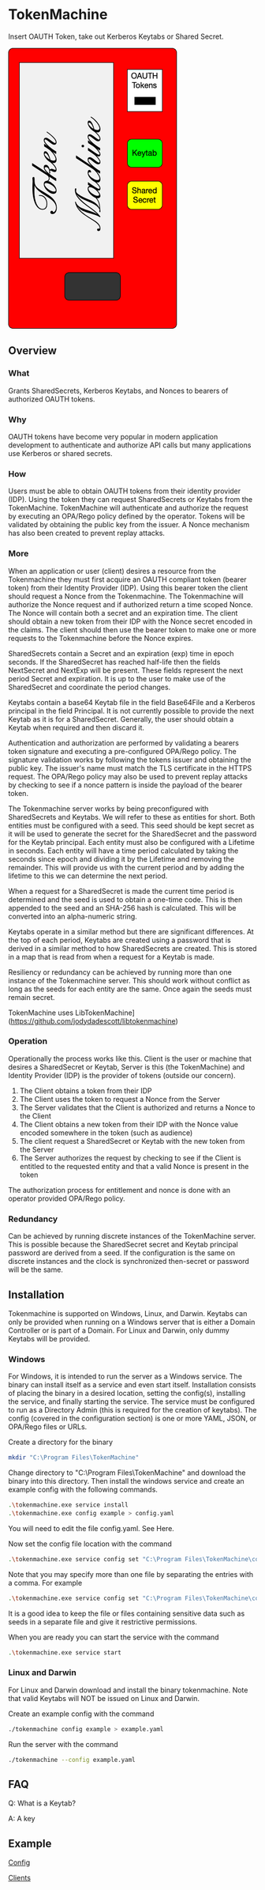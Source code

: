 # TokenMachine

Insert OAUTH Token, take out Kerberos Keytabs or Shared Secret.

![TokenMachine icon](icon/tokenmachine.png)

## Overview

### What

Grants SharedSecrets, Kerberos Keytabs, and Nonces to bearers of authorized OAUTH tokens.

### Why

OAUTH tokens have become very popular in modern application development to authenticate and authorize API calls but many applications use Kerberos or shared secrets.

### How

Users must be able to obtain OAUTH tokens from their identity provider (IDP). Using the token they can request SharedSecrets or Keytabs from the TokenMachine. TokenMachine will authenticate and authorize the request by executing an OPA/Rego policy defined by the operator. Tokens will be validated by obtaining the public key from the issuer. A Nonce mechanism has also been created to prevent replay attacks.

### More

When an application or user (client) desires a resource from the Tokenmachine they must first acquire an OAUTH compliant token (bearer token) from their Identity Provider (IDP). Using this bearer token the client should request a Nonce from the Tokenmachine. The Tokenmachine will authorize the Nonce request and if authorized return a time scoped Nonce. The Nonce will contain both a secret and an expiration time. The client should obtain a new token from their IDP with the Nonce secret encoded in the claims. The client should then use the bearer token to make one or more requests to the Tokenmachine before the Nonce expires.

SharedSecrets contain a Secret and an expiration (exp) time in epoch seconds. If the SharedSecret has reached half-life then the fields NextSecret and NextExp will be present. These fields represent the next period Secret and expiration. It is up to the user to make use of the SharedSecret and coordinate the period changes.

Keytabs contain a base64 Keytab file in the field Base64File and a Kerberos principal in the field Principal. It is not currently possible to provide the next Keytab as it is for a SharedSecret. Generally, the user should obtain a Keytab when required and then discard it.

Authentication and authorization are performed by validating a bearers token signature and executing a pre-configured OPA/Rego policy. The signature validation works by following the tokens issuer and obtaining the public key. The issuer's name must match the TLS certificate in the HTTPS request. The OPA/Rego policy may also be used to prevent replay attacks by checking to see if a nonce pattern is inside the payload of the bearer token.

The Tokenmachine server works by being preconfigured with SharedSecrets and Keytabs. We will refer to these as entities for short. Both entities must be configured with a seed. This seed should be kept secret as it will be used to generate the secret for the SharedSecret and the password for the Keytab principal. Each entity must also be configured with a Lifetime in seconds. Each entity will have a time period calculated by taking the seconds since epoch and dividing it by the Lifetime and removing the remainder. This will provide us with the current period and by adding the lifetime to this we can determine the next period.

When a request for a SharedSecret is made the current time period is determined and the seed is used to obtain a one-time code. This is then appended to the seed and an SHA-256 hash is calculated. This will be converted into an alpha-numeric string.

Keytabs operate in a similar method but there are significant differences. At the top of each period, Keytabs are created using a password that is derived in a similar method to how SharedSecrets are created. This is stored in a map that is read from when a request for a Keytab is made.

Resiliency or redundancy can be achieved by running more than one instance of the Tokenmachine server. This should work without conflict as long as the seeds for each entity are the same. Once again the seeds must remain secret.

TokenMachine uses LibTokenMachine](https://github.com/jodydadescott/libtokenmachine)

### Operation

Operationally the process works like this. Client is the user or machine that desires a SharedSecret or Keytab, Server is this (the TokenMachine) and Identity Provider (IDP) is the provider of tokens (outside our concern).

1. The Client obtains a token from their IDP
1. The Client uses the token to request a Nonce from the Server
1. The Server validates that the Client is authorized and returns a Nonce to the Client
1. The Client obtains a new token from their IDP with the Nonce value encoded somewhere in the token (such as audience)
1. The client request a SharedSecret or Keytab with the new token from the Server
1. The Server authorizes the request by checking to see if the Client is entitled to the requested entity and that a valid Nonce is present in the token

The authorization process for entitlement and nonce is done with an operator provided OPA/Rego policy.

### Redundancy

Can be achieved by running discrete instances of the TokenMachine server. This is possible because the SharedSecret secret and Keytab principal password are derived from a seed. If the configuration is the same on discrete instances and the clock is synchronized then-secret or password will be the same.


## Installation

Tokenmachine is supported on Windows, Linux, and Darwin. Keytabs can only be provided when running on a Windows server that is either a Domain Controller or is part of a Domain. For Linux and Darwin, only dummy Keytabs will be provided.

### Windows

For Windows, it is intended to run the server as a Windows service. The binary can install itself as a service and even start itself. Installation consists of placing the binary in a desired location, setting the config(s), installing the service, and finally starting the service. The service must be configured to run as a Directory Admin (this is required for the creation of keytabs). The config (covered in the configuration section) is one or more YAML, JSON, or OPA/Rego files or URLs.

Create a directory for the binary

```bash
mkdir "C:\Program Files\TokenMachine"
```

Change directory to "C:\Program Files\TokenMachine" and download the binary into this directory. Then install the windows service and create an example config with the following commands.

```bash
.\tokenmachine.exe service install
.\tokenmachine.exe config example > config.yaml
```

You will need to edit the file config.yaml. See Here.

Now set the config file location with the command

```bash
.\tokenmachine.exe service config set "C:\Program Files\TokenMachine\config.yaml"
```

Note that you may specify more than one file by separating the entries with a comma. For example

```bash
.\tokenmachine.exe service config set "C:\Program Files\TokenMachine\config.yaml,C:\other.yaml,https://github.com/myrepo/config.yaml"
```

It is a good idea to keep the file or files containing sensitive data such as seeds in a separate file and give it restrictive permissions.

When you are ready you can start the service with the command

```bash
.\tokenmachine.exe service start
```

### Linux and Darwin

For Linux and Darwin download and install the binary tokenmachine. Note that valid Keytabs will NOT be issued on Linux and Darwin.

Create an example config with the command

```bash
./tokenmachine config example > example.yaml
```

Run the server with the command

```bash
./tokenmachine --config example.yaml
```

## FAQ

Q: What is a Keytab?

A: A key

## Example

[Config](example/config)

[Clients](example/clients)
